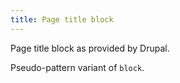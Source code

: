 ```yaml
---
title: Page title block
---
```

Page title block as provided by Drupal.

Pseudo-pattern variant of `block`.
